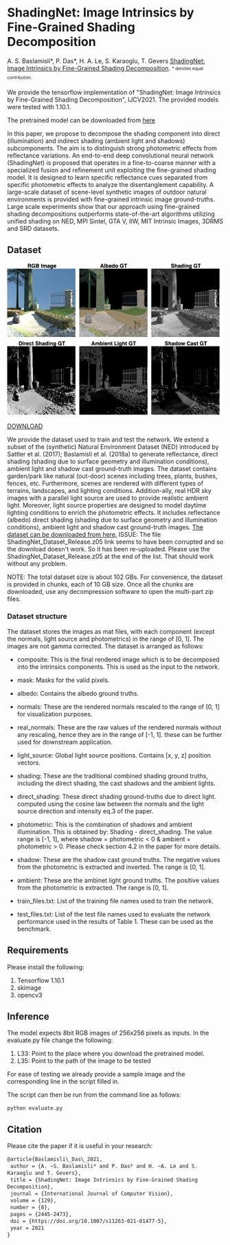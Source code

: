 # ShadingNet: Image Intrinsics by Fine-Grained Shading Decomposition

A. S. Baslamisli\*, P. Das\*, H. A. Le, S. Karaoglu, T. Gevers [ShadingNet: Image Intrinsics by Fine-Grained Shading Decomposition](https://arxiv.org/abs/1912.04023). <sub><sup>\* denotes equal contribution.</sup></sub>

We provide the tensorflow implementation of "ShadingNet: Image Intrinsics by Fine-Grained Shading Decomposition", IJCV2021. The provided models were tested with 1.10.1.

The pretrained model can be downloaded from [here](https://uvaauas.figshare.com/ndownloader/files/38127018)

In this paper, we propose to decompose the shading component into direct (illumination) and indirect shading (ambient light and shadows) subcomponents. The aim is to distinguish strong photometric effects from reflectance variations. An end-to-end deep convolutional neural network (ShadingNet) is proposed that operates in a fine-to-coarse manner with a specialized fusion and refinement unit exploiting the fine-grained shading model. It is designed to learn specific reflectance cues separated from specific photometric effects to analyze the disentanglement capability. A large-scale dataset of scene-level synthetic images of outdoor natural environments is provided with fine-grained intrinsic image ground-truths. Large scale experiments show that our approach using fine-grained shading decompositions outperforms state-of-the-art algorithms utilizing unified shading on NED, MPI Sintel, GTA V, IIW, MIT Intrinsic Images, 3DRMS and SRD datasets. 

## Dataset

![A sample scene from NED with ground-truth in-trinsics and fine-grained shading components.](dataset.png "The extended NED dataset.")

[DOWNLOAD](https://uvaauas.figshare.com/articles/dataset/ShadingNet_Dataset_Release/27241383)

We provide the dataset used to train and test the network. We extend a subset of the (synthetic) Natural Environment Dataset (NED) introduced by Sattler et al. (2017); Baslamisli et al. (2018a) to generate reflectance, direct shading (shading due to surface geometry and illumination conditions), ambient light and shadow cast ground-truth images. The dataset contains garden/park like natural (out-door) scenes including trees, plants, bushes, fences, etc. Furthermore, scenes are rendered with different types of terrains, landscapes, and lighting conditions. Addition-ally, real HDR sky images with a parallel light source are used to provide realistic ambient light. Moreover, light source properties are designed to model daytime lighting conditions to enrich the photometric effects. It includes reflectance (albedo) direct shading (shading due to surface geometry and illumination conditions), ambient light and shadow cast ground-truth images. [The dataset can be downloaded from here.](https://uvaauas.figshare.com/articles/dataset/ShadingNet_Dataset_Release/27241383) ISSUE: The file ShadingNet_Dataset_Release.z05 link seems to have been corrupted and so the download doesn't work. So it has been re-uploaded. Please use the ShadingNet_Dataset_Release.z05 at the end of the list. That should work without any problem.

NOTE: The total dataset size is about 102 GBs. For convenience, the dataset is provided in chunks, each of 10 GB size. Once all the chunks are downloaded, use any decompression software to open the multi-part zip files.

### Dataset structure
The dataset stores the images as mat files, with each component (except the normals, light source and photometrics) in the range of [0, 1]. The images are not gamma corrected. The dataset is arranged as follows:

  * composite: This is the final rendered image which is to be decomposed into the intrinsics components. This is used as the input to the network.

  * mask: Masks for the valid pixels.

  * albedo: Contains the albedo ground truths.

  * normals: These are the rendered normals rescaled to the range of [0, 1] for visualization purposes.
  * real_normals: These are the raw values of the rendered normals without any rescaling, hence they are in the range of [-1, 1]. these can be further used for downstream application.

  * light_source: Global light source positions. Contains [x, y, z] position vectors.

  * shading: These are the traditional combined shading ground truths, including the direct shading, the cast shadows and the ambient lights.

  * direct_shading: These direct shading ground-truths due to direct light. computed using the cosine law between the normals and the light source direction and intensity eq.3 of the paper.
  * photometric: This is the combination of shadows and ambient illumination. This is obtained by: Shading - direct_shading. The value range is [-1, 1], where shadow = photometric < 0 & ambient = photometric > 0. Please check section 4.2 in the paper for more details.
  * shadow: These are the shadow cast ground truths. The negative values from the photometric is extracted and inverted. The range is [0, 1].
  * ambient: These are the ambinet light ground truths. The positive values from the photometric is extracted. The range is [0, 1].

  * train_files.txt: List of the training file names used to train the network.
  * test_files.txt: List of the test file names used to evaluate the network performance used in the results of Table 1. These can be used as the benchmark.


## Requirements
Please install the following:
1. Tensorflow 1.10.1
2. skimage
3. opencv3

## Inference
The model expects 8bit RGB images of 256x256 pixels as inputs. In the evaluate.py file change the following:
1. L33: Point to the place where you download the pretrained model.
2. L35: Point to the path of the image to be tested

For ease of testing we already provide a sample image and the corresponding line in the script filled in.

The script can then be run from the command line as follows:
```
python evaluate.py
```

## Citation
Please cite the paper if it is useful in your research:
```
@article{Baslamisli\_Das\_2021,
 author = {A. ~S. Baslamisli* and P. Das* and H. ~A. Le and S. Karaoglu and T. Gevers},
 title = {ShadingNet: Image Intrinsics by Fine-Grained Shading Decomposition},
 journal = {International Journal of Computer Vision},
 volume = {129},
 number = {8},
 pages = {2445-2473},
 doi = {https://doi.org/10.1007/s11263-021-01477-5},
 year = 2021
}
```
